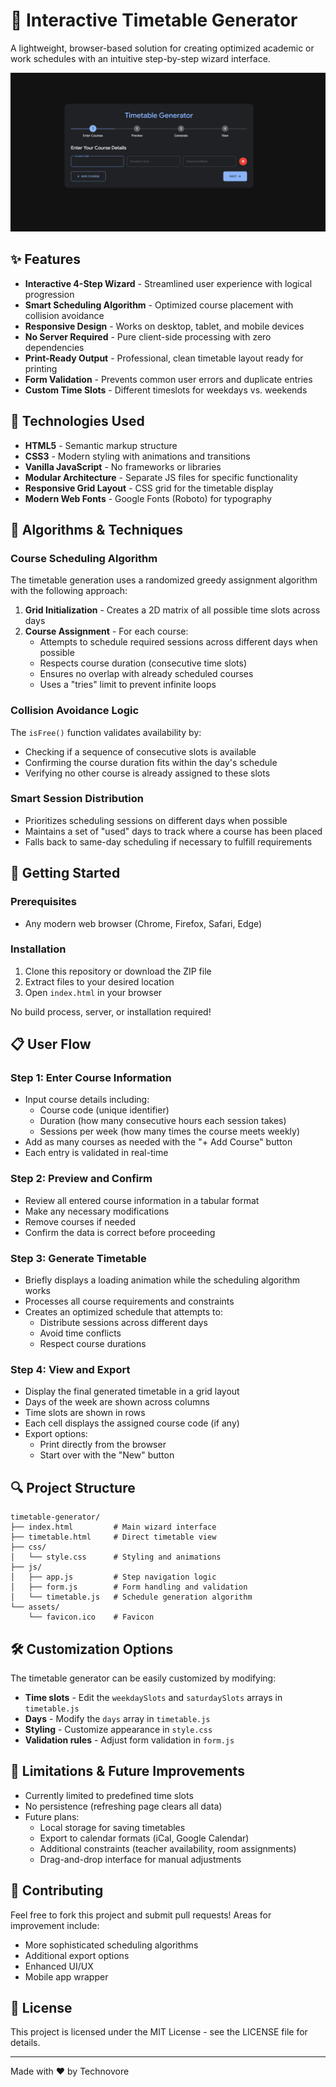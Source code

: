 # 📅 Interactive Timetable Generator

A lightweight, browser-based solution for creating optimized academic or work schedules with an intuitive step-by-step wizard interface.

![Timetable Generator Screenshot](assets/ss.png)

## ✨ Features

- **Interactive 4-Step Wizard** - Streamlined user experience with logical progression
- **Smart Scheduling Algorithm** - Optimized course placement with collision avoidance
- **Responsive Design** - Works on desktop, tablet, and mobile devices
- **No Server Required** - Pure client-side processing with zero dependencies
- **Print-Ready Output** - Professional, clean timetable layout ready for printing
- **Form Validation** - Prevents common user errors and duplicate entries
- **Custom Time Slots** - Different timeslots for weekdays vs. weekends

## 🔧 Technologies Used

- **HTML5** - Semantic markup structure
- **CSS3** - Modern styling with animations and transitions
- **Vanilla JavaScript** - No frameworks or libraries
- **Modular Architecture** - Separate JS files for specific functionality
- **Responsive Grid Layout** - CSS grid for the timetable display
- **Modern Web Fonts** - Google Fonts (Roboto) for typography

## 🧠 Algorithms & Techniques

### Course Scheduling Algorithm

The timetable generation uses a randomized greedy assignment algorithm with the following approach:

1. **Grid Initialization** - Creates a 2D matrix of all possible time slots across days
2. **Course Assignment** - For each course:
   - Attempts to schedule required sessions across different days when possible
   - Respects course duration (consecutive time slots)
   - Ensures no overlap with already scheduled courses
   - Uses a "tries" limit to prevent infinite loops

### Collision Avoidance Logic

The `isFree()` function validates availability by:
- Checking if a sequence of consecutive slots is available
- Confirming the course duration fits within the day's schedule
- Verifying no other course is already assigned to these slots

### Smart Session Distribution

- Prioritizes scheduling sessions on different days when possible
- Maintains a set of "used" days to track where a course has been placed
- Falls back to same-day scheduling if necessary to fulfill requirements

## 🚀 Getting Started

### Prerequisites
- Any modern web browser (Chrome, Firefox, Safari, Edge)

### Installation
1. Clone this repository or download the ZIP file
2. Extract files to your desired location
3. Open `index.html` in your browser

No build process, server, or installation required!

## 📋 User Flow

### Step 1: Enter Course Information
- Input course details including:
  - Course code (unique identifier)
  - Duration (how many consecutive hours each session takes)
  - Sessions per week (how many times the course meets weekly)
- Add as many courses as needed with the "+ Add Course" button
- Each entry is validated in real-time

### Step 2: Preview and Confirm
- Review all entered course information in a tabular format
- Make any necessary modifications
- Remove courses if needed
- Confirm the data is correct before proceeding

### Step 3: Generate Timetable
- Briefly displays a loading animation while the scheduling algorithm works
- Processes all course requirements and constraints
- Creates an optimized schedule that attempts to:
  - Distribute sessions across different days
  - Avoid time conflicts
  - Respect course durations

### Step 4: View and Export
- Display the final generated timetable in a grid layout
- Days of the week are shown across columns
- Time slots are shown in rows
- Each cell displays the assigned course code (if any)
- Export options:
  - Print directly from the browser
  - Start over with the "New" button

## 🔍 Project Structure

```
timetable-generator/
├── index.html         # Main wizard interface
├── timetable.html     # Direct timetable view
├── css/
│   └── style.css      # Styling and animations
├── js/
│   ├── app.js         # Step navigation logic
│   ├── form.js        # Form handling and validation
│   └── timetable.js   # Schedule generation algorithm
└── assets/
    └── favicon.ico    # Favicon
```

## 🛠️ Customization Options

The timetable generator can be easily customized by modifying:

- **Time slots** - Edit the `weekdaySlots` and `saturdaySlots` arrays in `timetable.js`
- **Days** - Modify the `days` array in `timetable.js`
- **Styling** - Customize appearance in `style.css`
- **Validation rules** - Adjust form validation in `form.js`

## 📝 Limitations & Future Improvements

- Currently limited to predefined time slots
- No persistence (refreshing page clears all data)
- Future plans:
  - Local storage for saving timetables
  - Export to calendar formats (iCal, Google Calendar)
  - Additional constraints (teacher availability, room assignments)
  - Drag-and-drop interface for manual adjustments

## 👥 Contributing

Feel free to fork this project and submit pull requests! Areas for improvement include:

- More sophisticated scheduling algorithms
- Additional export options
- Enhanced UI/UX
- Mobile app wrapper

## 📜 License

This project is licensed under the MIT License - see the LICENSE file for details.

---

Made with ❤️ by Technovore